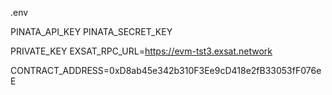 .env

PINATA_API_KEY
PINATA_SECRET_KEY

PRIVATE_KEY
EXSAT_RPC_URL=https://evm-tst3.exsat.network

CONTRACT_ADDRESS=0xD8ab45e342b310F3Ee9cD418e2fB33053fF076eE